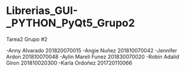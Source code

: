 # Librerias_GUI-_PYTHON_PyQt5_Grupo2
Tarea2
Grupo #2

-Anny Alvarado 201820070015
-Angie Nuñez 201810070042
-Jennifer Ardon 201810070048
-Aylin Mareli Funez 201830070020
-Robin Adalid Giron  201810020300
-Karla Ordoñez  201720110066
